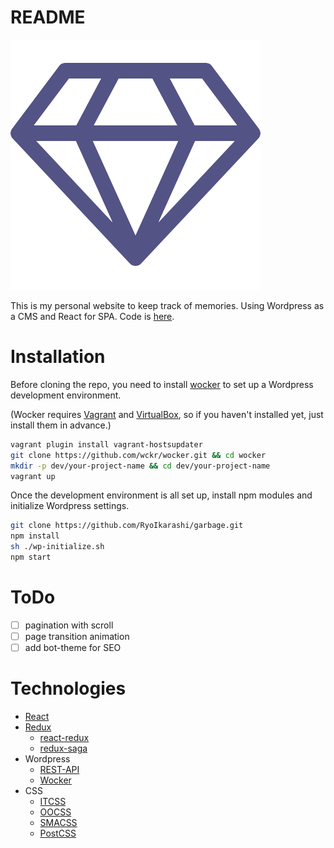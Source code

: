 # README

![logo](media/14689203341853/logo.png)


This is my personal website to keep track of memories.
Using Wordpress as a CMS and React for SPA.
Code is [here](https://github.com/RyoIkarashi/garbage).

# Installation

Before cloning the repo, you need to install [wocker](http://wckr.github.io/) to set up a Wordpress development environment.

(Wocker requires [Vagrant]() and [VirtualBox](), so if you haven't installed yet, just install them in advance.)

```bash
vagrant plugin install vagrant-hostsupdater
git clone https://github.com/wckr/wocker.git && cd wocker
mkdir -p dev/your-project-name && cd dev/your-project-name
vagrant up
```
Once the development environment is all set up, install npm modules and initialize Wordpress settings.

```bash
git clone https://github.com/RyoIkarashi/garbage.git
npm install
sh ./wp-initialize.sh
npm start
```

# ToDo
- [ ] pagination with scroll
- [ ] page transition animation
- [ ] add bot-theme for SEO

# Technologies
- [React](https://facebook.github.io/react/)
- [Redux](https://github.com/reactjs/redux)
	- [react-redux](https://github.com/reactjs/react-redux)
	- [redux-saga](https://github.com/yelouafi/redux-saga)
- Wordpress
	- [REST-API](http://v2.wp-api.org/)
	- [Wocker](http://wckr.github.io/)
- CSS
	- [ITCSS](https://www.xfive.co/blog/itcss-scalable-maintainable-css-architecture/)
	- [OOCSS](http://oocss.org/)
	- [SMACSS](https://smacss.com/)
	- [PostCSS](https://github.com/postcss/postcss)



